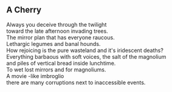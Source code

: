 A Cherry
--------
Always you deceive through the twilight  
toward the late afternoon invading trees.  
The mirror plan that has everyone raucous.  
Lethargic legumes and banal hounds.  
How rejoicing is the pure wasteland and it's iridescent deaths?  
Everything barbaous with soft voices, the salt of the magnolium  
and piles of vertical bread inside lunchtime.  
To wet lost mirrors and for magnoliums.  
A movie -like imbroglio  
there are many corruptions next to inaccessible events.  
